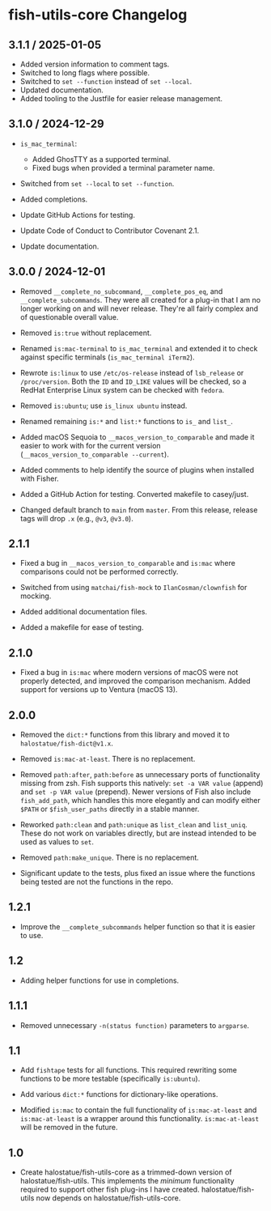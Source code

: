 # fish-utils-core Changelog

## 3.1.1 / 2025-01-05

- Added version information to comment tags.
- Switched to long flags where possible.
- Switched to `set --function` instead of `set --local`.
- Updated documentation.
- Added tooling to the Justfile for easier release management.

## 3.1.0 / 2024-12-29

- `is_mac_terminal`:

  - Added GhosTTY as a supported terminal.
  - Fixed bugs when provided a terminal parameter name.

- Switched from `set --local` to `set --function`.

- Added completions.

- Update GitHub Actions for testing.

- Update Code of Conduct to Contributor Covenant 2.1.

- Update documentation.

## 3.0.0 / 2024-12-01

- Removed `__complete_no_subcommand`, `__complete_pos_eq`, and
  `__complete_subcommands`. They were all created for a plug-in that I am no
  longer working on and will never release. They're all fairly complex and of
  questionable overall value.

- Removed `is:true` without replacement.

- Renamed `is:mac-terminal` to `is_mac_terminal` and extended it to check
  against specific terminals (`is_mac_terminal iTerm2`).

- Rewrote `is:linux` to use `/etc/os-release` instead of `lsb_release` or
  `/proc/version`. Both the `ID` and `ID_LIKE` values will be checked, so a
  RedHat Enterprise Linux system can be checked with `fedora`.

- Removed `is:ubuntu`; use `is_linux ubuntu` instead.

- Renamed remaining `is:*` and `list:*` functions to `is_` and `list_`.

- Added macOS Sequoia to `__macos_version_to_comparable` and made it easier to
  work with for the current version (`__macos_version_to_comparable --current`).

- Added comments to help identify the source of plugins when installed with
  Fisher.

- Added a GitHub Action for testing. Converted makefile to casey/just.

- Changed default branch to `main` from `master`. From this release, release
  tags will drop `.x` (e.g., `@v3`, `@v3.0`).

## 2.1.1

- Fixed a bug in `__macos_version_to_comparable` and `is:mac` where comparisons
  could not be performed correctly.

- Switched from using `matchai/fish-mock` to `IlanCosman/clownfish` for mocking.

- Added additional documentation files.

- Added a makefile for ease of testing.

## 2.1.0

- Fixed a bug in `is:mac` where modern versions of macOS were not properly
  detected, and improved the comparison mechanism. Added support for versions up
  to Ventura (macOS 13).

## 2.0.0

- Removed the `dict:*` functions from this library and moved it to
  `halostatue/fish-dict@v1.x`.

- Removed `is:mac-at-least`. There is no replacement.

- Removed `path:after`, `path:before` as unnecessary ports of functionality
  missing from zsh. Fish supports this natively: `set -a VAR value` (append) and
  `set -p VAR value` (prepend). Newer versions of Fish also include
  `fish_add_path`, which handles this more elegantly and can modify either
  `$PATH` or `$fish_user_paths` directly in a stable manner.

- Reworked `path:clean` and `path:unique` as `list_clean` and `list_uniq`. These
  do not work on variables directly, but are instead intended to be used as
  values to `set`.

- Removed `path:make_unique`. There is no replacement.

- Significant update to the tests, plus fixed an issue where the functions being
  tested are not the functions in the repo.

## 1.2.1

- Improve the `__complete_subcommands` helper function so that it is easier to
  use.

## 1.2

- Adding helper functions for use in completions.

## 1.1.1

- Removed unnecessary `-n(status function)` parameters to `argparse`.

## 1.1

- Add `fishtape` tests for all functions. This required rewriting some functions
  to be more testable (specifically `is:ubuntu`).

- Add various `dict:*` functions for dictionary-like operations.

- Modified `is:mac` to contain the full functionality of `is:mac-at-least` and
  `is:mac-at-least` is a wrapper around this functionality. `is:mac-at-least`
  will be removed in the future.

## 1.0

- Create halostatue/fish-utils-core as a trimmed-down version of
  halostatue/fish-utils. This implements the _minimum_ functionality required to
  support other fish plug-ins I have created. halostatue/fish-utils now depends
  on halostatue/fish-utils-core.

